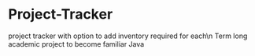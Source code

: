 # Project-Tracker
project tracker with option to add inventory required for each\n
Term long academic project to become familiar Java
